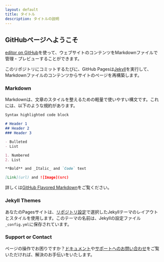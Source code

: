```yaml
---
layout: default
title: タイトル
description: タイトルの説明
---
```


## GitHubページへようこそ

[editor on GitHub](https://github.com/mryuu4dev/blog/edit/main/docs/index.md)を使って、ウェブサイトのコンテンツをMarkdownファイルで管理・プレビューすることができます。

このリポジトリにコミットするたびに、GitHub Pagesは[Jekyll](https://jekyllrb.com/)を実行して、Markdownファイルのコンテンツからサイトのページを再構築します。

### Markdown

Markdownは、文章のスタイルを整えるための軽量で使いやすい構文です。これには、以下のような規約があります。

```markdown
Syntax highlighted code block

# Header 1
## Header 2
### Header 3

- Bulleted
- List

1. Numbered
2. List

**Bold** and _Italic_ and `Code` text

[Link](url) and ![Image](src)
```

詳しくは[GitHub Flavored Markdown](https://guides.github.com/features/mastering-markdown/)をご覧ください。

### Jekyll Themes

あなたのPagesサイトは、[リポジトリ設定](https://github.com/mryuu4dev/blog/settings/pages)で選択したJekyllテーマのレイアウトとスタイルを使用します。このテーマの名前は、Jekyllの設定ファイル`_config.yml`に保存されています。

### Support or Contact

ページの操作でお困りですか？[ドキュメント](https://docs.github.com/categories/github-pages-basics/)や[サポートへのお問い合わせ](https://support.github.com/contact)をご覧いただければ、解決のお手伝いをいたします。